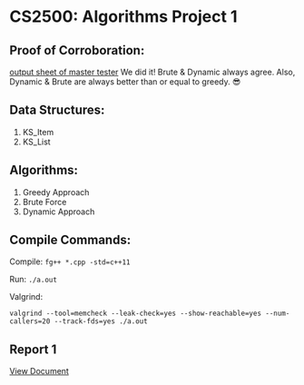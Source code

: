 CS2500: Algorithms Project 1
============

## Proof of Corroboration:
[output sheet of master tester](https://onedrive.live.com/redir?resid=F5848498F11EF7B0!13445&authkey=!ANQEsG9d_2c1isQ&ithint=file%2cxlsx)
We did it! Brute & Dynamic always agree. Also, Dynamic & Brute are always better than or equal to greedy. :sunglasses: 

## Data Structures:

1. KS_Item
2. KS_List

## Algorithms:

1. Greedy Approach
2. Brute Force
3. Dynamic Approach

## Compile Commands:
Compile: `fg++ *.cpp -std=c++11`

Run: `./a.out`

Valgrind: 

`valgrind --tool=memcheck --leak-check=yes --show-reachable=yes --num-callers=20 --track-fds=yes ./a.out`

## Report 1
[View Document](https://onedrive.live.com/redir?resid=F5848498F11EF7B0!13396&authkey=!AJJhoQR___6PrPA&ithint=file%2cpdf)  
